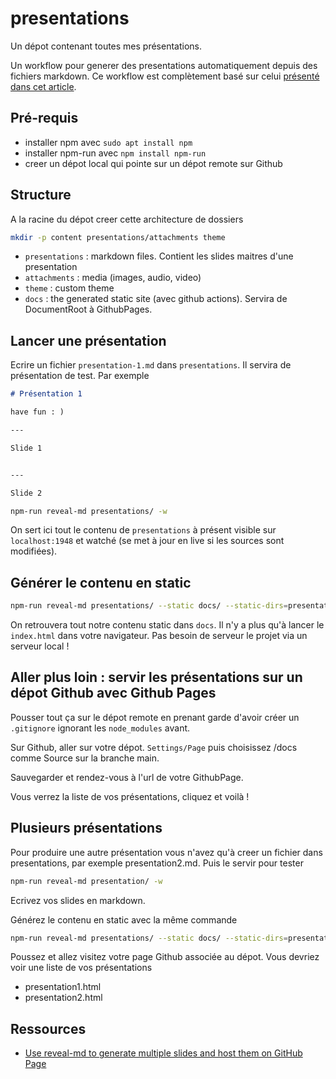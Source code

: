 # presentations

Un dépot contenant toutes mes présentations.

Un workflow pour generer des presentations automatiquement depuis des fichiers markdown. Ce workflow est complètement basé sur celui [présenté dans cet article](https://blog.hanklu.tw/post/2021/use-reveal-md-to-generate-multiple-slides-and-host-them-on-github-page/).

## Pré-requis

- installer npm avec `sudo apt install npm`
- installer npm-run avec `npm install npm-run`
- creer un dépot local qui pointe sur un dépot remote sur Github

## Structure

A la racine du dépot creer cette architecture de dossiers

~~~bash
mkdir -p content presentations/attachments theme
~~~

- `presentations` : markdown files. Contient les slides maitres d'une presentation
 - `attachments` : media (images, audio, video)
- `theme` : custom theme
- `docs` : the generated static site (avec github actions). Servira de DocumentRoot à GithubPages.

## Lancer une présentation



Ecrire un fichier `presentation-1.md` dans `presentations`. Il servira de présentation de test. Par exemple

~~~markdown
# Présentation 1

have fun : )

---

Slide 1


---

Slide 2
~~~

~~~bash
npm-run reveal-md presentations/ -w
~~~

On sert ici tout le contenu de `presentations` à présent visible sur `localhost:1948` et watché (se met à jour en live si les sources sont modifiées).

## Générer le contenu en static

~~~bash
npm-run reveal-md presentations/ --static docs/ --static-dirs=presentations/attachments
~~~

On retrouvera tout notre contenu static dans `docs`. Il n'y a plus qu'à lancer le `index.html` dans votre navigateur. Pas besoin de serveur le projet via un serveur local !

## Aller plus loin : servir les présentations sur un dépot Github avec Github Pages

Pousser tout ça sur le dépot remote en prenant garde d'avoir créer un `.gitignore` ignorant les `node_modules` avant.

Sur Github, aller sur votre dépot. `Settings/Page` puis choisissez /docs comme Source sur la branche main.

Sauvegarder et rendez-vous à l'url de votre GithubPage.

Vous verrez la liste de vos présentations, cliquez et voilà !

## Plusieurs présentations

Pour produire une autre présentation vous n'avez qu'à creer un fichier dans presentations, par exemple presentation2.md. Puis le servir pour tester

~~~bash
npm-run reveal-md presentation/ -w
~~~

Ecrivez vos slides en markdown.

Générez le contenu en static avec la même commande

~~~bash
npm-run reveal-md presentations/ --static docs/ --static-dirs=presentations/attachments
~~~

Poussez et allez visitez votre page Github associée au dépot. Vous devriez voir une liste de vos présentations

- presentation1.html
- presentation2.html

## Ressources

- [Use reveal-md to generate multiple slides and host them on GitHub Page](https://blog.hanklu.tw/post/2021/use-reveal-md-to-generate-multiple-slides-and-host-them-on-github-page/)
